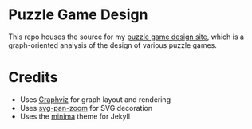 # Puzzle Game Design
This repo houses the source for my [puzzle game design site](https://zkxs.github.io/puzzle-game-design/), which is a graph-oriented analysis of the design of various puzzle games.

# Credits
- Uses [Graphviz](https://graphviz.org/) for graph layout and rendering
- Uses [svg-pan-zoom](https://github.com/bumbu/svg-pan-zoom) for SVG decoration
- Uses the [minima](https://github.com/jekyll/minima) theme for Jekyll
